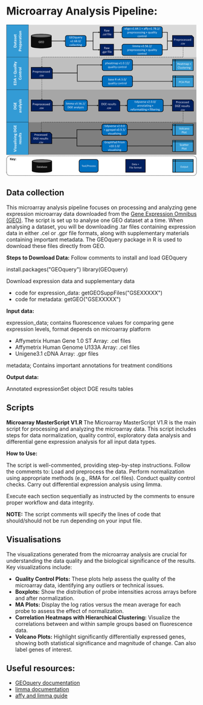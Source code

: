 # Microarray Analysis Pipeline:

![workflow](assets/Microarray_pipeline.png)

## Data collection

This microarray analysis pipeline focuses on processing and analyzing gene expression microarray data downloaded from the [Gene Expression Omnibus (GEO)](https://www.ncbi.nlm.nih.gov/geo/). The script is set up to analyse one GEO dataset at a time. When analysing a dataset, you will be downloading .tar files containing expression data in either .cel or .gpr file formats, along with supplementary materials containing important metadata. The GEOquery package in R is used to download these files directly from GEO.

**Steps to Download Data:**
Follow comments to install and load GEOquery

install.packages("GEOquery")
library(GEOquery)

Download expression data and supplementary data

- code for expression_data: getGEOSuppFiles("GSEXXXXX")
- code for metadata: getGEO("GSEXXXXX")

**Input data:**

expression_data; contains fluorescence values for comparing gene expression levels, format depends on microarray platform

- Affymetrix Human Gene 1.0 ST Array: .cel files
- Affymetrix Human Genome U133A Array: .cel files
- Unigene3.1 cDNA Array: .gpr files

metadata; Contains important annotations for treatment conditions

**Output data:**

Annotated expressionSet object
DGE results tables

## Scripts

**Microarray MasterScript V1.R**
The Microarray MasterScript V1.R is the main script for processing and analyzing the microarray data. This script includes steps for data normalization, quality control, exploratory data analysis and differential gene expression analysis for all input data types.

**How to Use:**

The script is well-commented, providing step-by-step instructions.
Follow the comments to:
Load and preprocess the data.
Perform normalization using appropriate methods (e.g., RMA for .cel files).
Conduct quality control checks.
Carry out differential expression analysis using limma.

Execute each section sequentially as instructed by the comments to ensure proper workflow and data integrity.

**NOTE:** The script comments will specify the lines of code that should/should not be run depending on your input file.

## Visualisations
The visualizations generated from the microarray analysis are crucial for understanding the data quality and the biological significance of the results. Key visualizations include:

- **Quality Control Plots:** These plots help assess the quality of the microarray data, identifying any outliers or technical issues.
- **Boxplots:** Show the distribution of probe intensities across arrays before and after normalization.
- **MA Plots:** Display the log ratios versus the mean average for each probe to assess the effect of normalization.
- **Correlation Heatmaps with Hierarchical Clustering:** Visualize the correlations between and within sample groups based on fluorescence data.
- **Volcano Plots:** Highlight significantly differentially expressed genes, showing both statistical significance and magnitude of change. Can also label genes of interest.

## Useful resources:
- [GEOquery documentation](https://bioconductor.org/packages/release/bioc/vignettes/GEOquery/inst/doc/GEOquery.html)
- [limma documentation](https://bioconductor.org/packages/release/bioc/vignettes/limma/inst/doc/usersguide.pdf)
- [affy and limma guide](https://bioconductor.org/packages/devel/workflows/vignettes/arrays/inst/doc/arrays.html)
